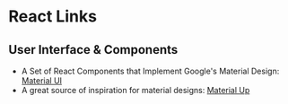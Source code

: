 # React Links

## User Interface & Components

* A Set of React Components that Implement Google's Material Design: [Material UI](http://www.material-ui.com/#/)
* A great source of inspiration for material designs: [Material Up](http://www.materialup.com/)
